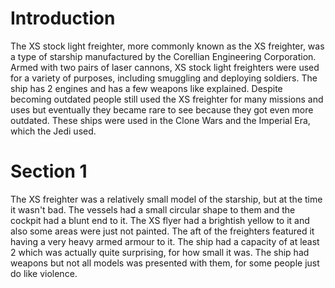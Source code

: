 # Introduction

The XS stock light freighter, more commonly known as the XS freighter, was a type of starship manufactured by the Corellian Engineering Corporation.
Armed with two pairs of laser cannons, XS stock light freighters were used for a variety of purposes, including smuggling and deploying soldiers.
The ship has 2 engines and has a few weapons like explained.
Despite becoming outdated people still used the XS freighter for many missions and uses but eventually they became rare to see because they got even more outdated.
These ships were used in the Clone Wars and the Imperial Era, which the Jedi used.

# Section 1

The XS freighter was a relatively small model of the starship, but at the time it wasn't bad.
The vessels had a small circular shape to them and the cockpit had a blunt end to it.
The XS flyer had a brightish yellow to it and also some areas were just not painted.
The aft of the freighters featured it having a very heavy armed armour to it.
The ship had a capacity of at least 2 which was actually quite surprising, for how small it was.
The ship had weapons but not all models was presented with them, for some people just do like violence.
